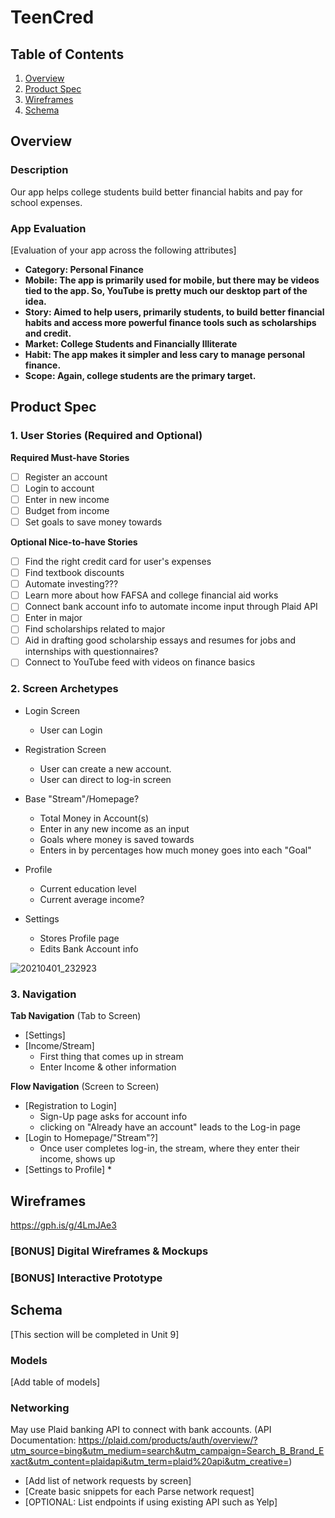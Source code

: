 # TeenCred

## Table of Contents
1. [Overview](#Overview)
1. [Product Spec](#Product-Spec)
1. [Wireframes](#Wireframes)
2. [Schema](#Schema)

## Overview
### Description
Our app helps college students build better financial habits and pay for school expenses.

### App Evaluation
[Evaluation of your app across the following attributes]
- **Category: Personal Finance**
- **Mobile: The app is primarily used for mobile, but there may be videos tied to the app. So, YouTube is pretty much our desktop part of the idea.**
- **Story: Aimed to help users, primarily students, to build better financial habits and access more powerful finance tools such as scholarships and credit.**
- **Market: College Students and Financially Illiterate**
- **Habit: The app makes it simpler and less cary to manage personal finance.**
- **Scope: Again, college students are the primary target.**

## Product Spec

### 1. User Stories (Required and Optional)

**Required Must-have Stories**

* [ ] Register an account
* [ ] Login to account
* [ ] Enter in new income
* [ ] Budget from income
* [ ] Set goals to save money towards

**Optional Nice-to-have Stories**

* [ ] Find the right credit card for user's expenses
* [ ] Find textbook discounts
* [ ] Automate investing???
* [ ] Learn more about how FAFSA and college financial aid works
* [ ] Connect bank account info to automate income input through Plaid API
* [ ] Enter in major
* [ ] Find scholarships related to major
* [ ] Aid in drafting good scholarship essays and resumes for jobs and internships with questionnaires?
* [ ] Connect to YouTube feed with videos on finance basics

### 2. Screen Archetypes

* Login Screen
   * User can Login
* Registration Screen
   * User can create a new account.
   * User can direct to log-in screen

* Base "Stream"/Homepage?
    * Total Money in Account(s)
    * Enter in any new income as an input
    * Goals where money is saved towards
    * Enters in by percentages how much money goes into each "Goal"

* Profile
    * Current education level
    * Current average income?

* Settings
    * Stores Profile page
    * Edits Bank Account info

![20210401_232923](https://user-images.githubusercontent.com/77257966/113388478-28b56300-9343-11eb-95c2-c3df51dc3621.jpg)
 

### 3. Navigation

**Tab Navigation** (Tab to Screen)

* [Settings]
* [Income/Stream]
    * First thing that comes up in stream
    * Enter Income & other information


**Flow Navigation** (Screen to Screen)

* [Registration to Login]
   * Sign-Up page asks for account info
   * clicking on "Already have an account" leads to the Log-in page
* [Login to Homepage/"Stream"?]
   * Once user completes log-in, the stream, where they enter their income, shows up
* [Settings to Profile]
    * 

## Wireframes
https://gph.is/g/4LmJAe3

### [BONUS] Digital Wireframes & Mockups

### [BONUS] Interactive Prototype

## Schema 
[This section will be completed in Unit 9]
### Models
[Add table of models]
### Networking
May use Plaid banking API to connect with bank accounts.
(API Documentation: https://plaid.com/products/auth/overview/?utm_source=bing&utm_medium=search&utm_campaign=Search_B_Brand_Exact&utm_content=plaidapi&utm_term=plaid%20api&utm_creative=)

- [Add list of network requests by screen]
- [Create basic snippets for each Parse network request]
- [OPTIONAL: List endpoints if using existing API such as Yelp]
